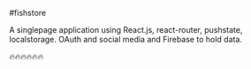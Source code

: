 #fishstore

A singlepage application using React.js, react-router, pushstate, localstorage. OAuth and
social media and Firebase to hold data.

🔥🔥🔥🔥🔥🔥
